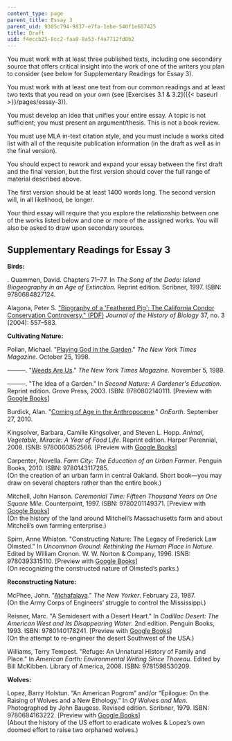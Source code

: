 ```yaml
---
content_type: page
parent_title: Essay 3
parent_uid: 9305c794-9837-e7fa-1ebe-540f1e607425
title: Draft
uid: f4eccb25-8cc2-faa8-8a53-f4a7712fd0b2
---
```


You must work with at least three published texts, including one secondary source that offers critical insight into the work of one of the writers you plan to consider (see below for Supplementary Readings for Essay 3).

You must work with at least one text from our common readings and at least two texts that you read on your own (see [Exercises 3.1 & 3.2]({{< baseurl >}}/pages/essay-3)).

You must develop an idea that unifies your entire essay. A topic is not sufficient; you must present an argument/thesis. This is not a book review.

You must use MLA in-text citation style, and you must include a works cited list with all of the requisite publication information (in the draft as well as in the final version).

You should expect to rework and expand your essay between the first draft and the final version, but the first version should cover the full range of material described above.

The first version should be at least 1400 words long. The second version will, in all likelihood, be longer.

Your third essay will require that you explore the relationship between one of the works listed below and one or more of the assigned works. You will also be asked to draw upon secondary sources.

Supplementary Readings for Essay 3
----------------------------------

**Birds:**

. Quammen, David. Chapters 71–77. In _The Song of the Dodo: Island Biogeography in an Age of Extinction_. Reprint edition. Scribner, 1997. ISBN: 9780684827124.

Alagona, Peter S. ["Biography of a 'Feathered Pig': The California Condor Conservation Controversy." (PDF)](http://www.history.ucsb.edu/projects/histpublications/files/08238-alagona_2004_jhb.pdf) _Journal of the History of Biology_ 37, no. 3 (2004): 557–583.

**Cultivating Nature:**

Pollan, Michael. "[Playing God in the Garden](http://michaelpollan.com/articles-archive/playing-god-in-the-garden/)." _The New York Times Magazine_. October 25, 1998.

———. "[Weeds Are Us](http://michaelpollan.com/articles-archive/weeds-are-us/)." _The New York Times Magazine_. November 5, 1989.

———. "The Idea of a Garden." In _Second Nature: A Gardener's Education_. Reprint edition. Grove Press, 2003. ISBN: 9780802140111. \[Preview with [Google Books](https://books.google.com/books?id=3zUqfDxvl48C&lpg=PP1&dq=Second%20Nature%3A%20A%20Gardener's%20Education&pg=PA176#v=onepage&q&f=false)\]

Burdick, Alan. "[Coming of Age in the Anthropocene](http://archive.onearth.org/article/coming-of-age-in-anthropocene)." _OnEarth_. September 27, 2010.

Kingsolver, Barbara, Camille Kingsolver, and Steven L. Hopp. _Animal, Vegetable, Miracle: A Year of Food Life_. Reprint edition. Harper Perennial, 2008. ISNB: 9780060852566. \[Preview with [Google Books](https://books.google.com/books?id=YUzwlDHiHPQC&lpg=PP1&pg=PP1#v=onepage&q&f=false)\]

Carpenter, Novella. _Farm City: The Education of an Urban Farmer_. Penguin Books, 2010. ISBN: 9780143117285.  
(On the creation of an urban farm in central Oakland. Short book—you may draw on several chapters rather than the entire book.)

Mitchell, John Hanson. _Ceremonial Time: Fifteen Thousand Years on One Square Mile_. Counterpoint, 1997. ISBN: 9780201149371. \[Preview with [Google Books](https://books.google.com/books?id=VcaUAAAAQBAJ&lpg=PP1&dq=John%20Hanson%20Mitchell%2C%20Ceremonial%20Time&pg=PP1#v=onepage&q&f=false)\]  
(On the history of the land around Mitchell’s Massachusetts farm and about Mitchell’s own farming enterprise.)

Spirn, Anne Whiston. "Constructing Nature: The Legacy of Frederick Law Olmsted." In _Uncommon Ground: Rethinking the Human Place in Nature_. Edited by William Cronon. W. W. Norton & Company, 1996. ISNB: 9780393315110. \[Preview with [Google Books](http://books.google.com/books?id=ydRJAAAAQBAJ&pg=PA69=onepage)\]  
(On recognizing the constructed nature of Olmsted’s parks.)

**Reconstructing Nature:**

McPhee, John. "[Atchafalaya](https://www.newyorker.com/magazine/1987/02/23/atchafalaya)." _The New Yorker_. February 23, 1987.  
(On the Army Corps of Engineers’ struggle to control the Mississippi.)

Reisner, Marc. "A Semidesert with a Desert Heart." In _Cadillac Desert: The American West and Its Disappearing Water_. 2nd edition. Penguin Books, 1993. ISBN: 9780140178241. \[Preview with [Google Books](https://books.google.com/books?id=frvKDY0rpToC&lpg=PP1&dq=cadillac%20desert&pg=PA1#v=onepage&q&f=false)\]  
(On the attempt to re-engineer the desert Southwest of the USA.)

Williams, Terry Tempest. "Refuge: An Unnatural History of Family and Place." In _American Earth: Environmental Writing Since Thoreau_. Edited by Bill McKibben. Library of America, 2008. ISBN: 9781598530209.

**Wolves:**

Lopez, Barry Holstun. “An American Pogrom” and/or “Epilogue: On the Raising of Wolves and a New Ethology.” In _Of Wolves and Men_. Photographed by John Baugess. Revised edition. Scribner, 1979. ISBN: 9780684163222. \[Preview with [Google Books](https://books.google.com/books?id=YeiU2OnJKaUC&lpg=PP1&dq=of%20wolves%20and%20men&pg=PA167#v=onepage&q&f=false)\]  
(About the history of the US effort to eradicate wolves & Lopez’s own doomed effort to raise two orphaned wolves.)
